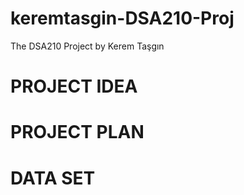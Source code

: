 # keremtasgin-DSA210-Proj
The  DSA210 Project by Kerem Taşgın

# PROJECT IDEA


# PROJECT PLAN


# DATA SET


